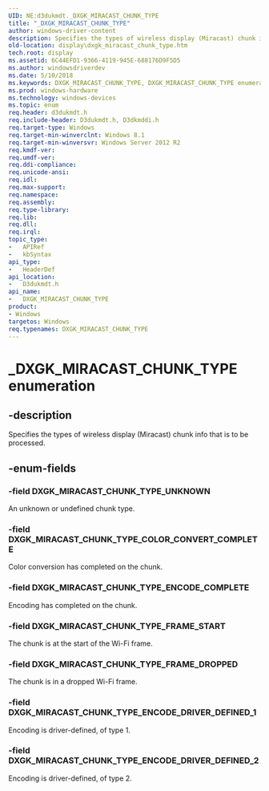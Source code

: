 ```yaml
---
UID: NE:d3dukmdt._DXGK_MIRACAST_CHUNK_TYPE
title: "_DXGK_MIRACAST_CHUNK_TYPE"
author: windows-driver-content
description: Specifies the types of wireless display (Miracast) chunk info that is to be processed.
old-location: display\dxgk_miracast_chunk_type.htm
tech.root: display
ms.assetid: 6C44EFD1-9366-4119-945E-688176D9F5D5
ms.author: windowsdriverdev
ms.date: 5/10/2018
ms.keywords: DXGK_MIRACAST_CHUNK_TYPE, DXGK_MIRACAST_CHUNK_TYPE enumeration [Display Devices], DXGK_MIRACAST_CHUNK_TYPE_COLOR_CONVERT_COMPLETE, DXGK_MIRACAST_CHUNK_TYPE_ENCODE_COMPLETE, DXGK_MIRACAST_CHUNK_TYPE_ENCODE_DRIVER_DEFINED_1, DXGK_MIRACAST_CHUNK_TYPE_ENCODE_DRIVER_DEFINED_2, DXGK_MIRACAST_CHUNK_TYPE_FRAME_DROPPED, DXGK_MIRACAST_CHUNK_TYPE_FRAME_START, DXGK_MIRACAST_CHUNK_TYPE_UNKNOWN, _DXGK_MIRACAST_CHUNK_TYPE, d3dukmdt/DXGK_MIRACAST_CHUNK_TYPE, d3dukmdt/DXGK_MIRACAST_CHUNK_TYPE_COLOR_CONVERT_COMPLETE, d3dukmdt/DXGK_MIRACAST_CHUNK_TYPE_ENCODE_COMPLETE, d3dukmdt/DXGK_MIRACAST_CHUNK_TYPE_ENCODE_DRIVER_DEFINED_1, d3dukmdt/DXGK_MIRACAST_CHUNK_TYPE_ENCODE_DRIVER_DEFINED_2, d3dukmdt/DXGK_MIRACAST_CHUNK_TYPE_FRAME_DROPPED, d3dukmdt/DXGK_MIRACAST_CHUNK_TYPE_FRAME_START, d3dukmdt/DXGK_MIRACAST_CHUNK_TYPE_UNKNOWN, display.dxgk_miracast_chunk_type
ms.prod: windows-hardware
ms.technology: windows-devices
ms.topic: enum
req.header: d3dukmdt.h
req.include-header: D3dukmdt.h, D3dkmddi.h
req.target-type: Windows
req.target-min-winverclnt: Windows 8.1
req.target-min-winversvr: Windows Server 2012 R2
req.kmdf-ver: 
req.umdf-ver: 
req.ddi-compliance: 
req.unicode-ansi: 
req.idl: 
req.max-support: 
req.namespace: 
req.assembly: 
req.type-library: 
req.lib: 
req.dll: 
req.irql: 
topic_type:
-	APIRef
-	kbSyntax
api_type:
-	HeaderDef
api_location:
-	D3dukmdt.h
api_name:
-	DXGK_MIRACAST_CHUNK_TYPE
product:
- Windows
targetos: Windows
req.typenames: DXGK_MIRACAST_CHUNK_TYPE
---
```


# _DXGK_MIRACAST_CHUNK_TYPE enumeration


## -description


Specifies the types of wireless display (Miracast) chunk info that is to be processed.


## -enum-fields




### -field DXGK_MIRACAST_CHUNK_TYPE_UNKNOWN

An unknown or undefined chunk type.


### -field DXGK_MIRACAST_CHUNK_TYPE_COLOR_CONVERT_COMPLETE

Color conversion has completed on the chunk.


### -field DXGK_MIRACAST_CHUNK_TYPE_ENCODE_COMPLETE

Encoding has completed on the chunk.


### -field DXGK_MIRACAST_CHUNK_TYPE_FRAME_START

The chunk is at the start of the Wi-Fi frame.


### -field DXGK_MIRACAST_CHUNK_TYPE_FRAME_DROPPED

The chunk is in a dropped Wi-Fi frame.


### -field DXGK_MIRACAST_CHUNK_TYPE_ENCODE_DRIVER_DEFINED_1

Encoding is driver-defined, of type 1.


### -field DXGK_MIRACAST_CHUNK_TYPE_ENCODE_DRIVER_DEFINED_2

Encoding is driver-defined, of type 2.

